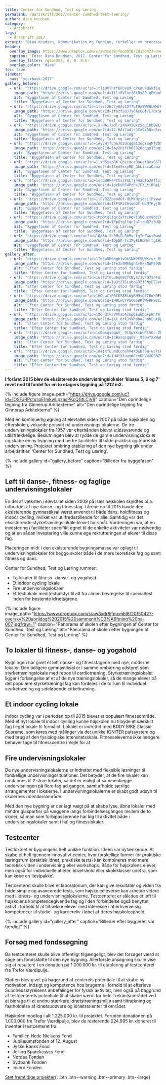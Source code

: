 ```yaml
---
title: Center for Sundhed, Test og Læring
permalink: /aarsskrift/2017/center-sundhed-test-laering/
author: dina_knudsen
category:
  - Årsskrift
tags:
  - Årsskrift 2017
excerpt: "Dina Knudsen, kommunikation og funding, fortæller om processen med at få etableret Center for Sundhed, Test og Læring - og hvordan vi bruger funding mere strategisk til at sikre faciliteterne på skolen."
header:
  overlay_image: https://www.dropbox.com/s/aw3xdr8jfmcmbt6/20150427-oversky%20aprildag%202015%20sammenh%C3%A6ftning%20ps-007.jpg?raw=1
  caption: "Foto: Dina Knudsen, 2017. Center for Sundhed, Test og Læring er den sorte tilbygning til højre i billedet"
  overlay_filter: rgba(255, 0, 0, 0.5)
  overlay_color: "#2ae"
toc: true
sidebar:
  nav: "yearbook-2017"
gallery_before:
  - url: "https://drive.google.com/uc?id=1tli8Vlhrf6k0y89_qPKou9QGkf1uIYRO"
    image_path: "https://drive.google.com/uc?id=1tli8Vlhrf6k0y89_qPKou9QGkf1uIYRO"
    alt: "Byggefasen af Center for Sundhed, Test og Læring"
    title: "Byggefasen af Center for Sundhed, Test og Læring"
  - url: "https://drive.google.com/uc?id=1tszfJBJ7y0AcCDf7LT0xSWV8LWHrPNnr"
    image_path: "https://drive.google.com/uc?id=1tszfJBJ7y0AcCDf7LT0xSWV8LWHrPNnr"
    alt: "Byggefasen af Center for Sundhed, Test og Læring"
    title: "Byggefasen af Center for Sundhed, Test og Læring"
  - url: "https://drive.google.com/uc?id=12-HAi7adlr3Xm9x5Qxc5cg1bbBwC4FbJ"
    image_path: "https://drive.google.com/uc?id=12-HAi7adlr3Xm9x5Qxc5cg1bbBwC4FbJ"
    alt: "Byggefasen af Center for Sundhed, Test og Læring"
    title: "Byggefasen af Center for Sundhed, Test og Læring"
  - url: "https://drive.google.com/uc?id=1Ay2HjfCh6JO2Ucqg013ugxsqMfVD5R-t"
    image_path: "https://drive.google.com/uc?id=1Ay2HjfCh6JO2Ucqg013ugxsqMfVD5R-t"
    alt: "Byggefasen af Center for Sundhed, Test og Læring"
    title: "Byggefasen af Center for Sundhed, Test og Læring"
  - url: "https://drive.google.com/uc?id=1lxd5xspRK_GbLincaOauatQvxG5Thegg"
    image_path: "https://drive.google.com/uc?id=1lxd5xspRK_GbLincaOauatQvxG5Thegg"
    alt: "Byggefasen af Center for Sundhed, Test og Læring"
    title: "Byggefasen af Center for Sundhed, Test og Læring"
  - url: "https://drive.google.com/uc?id=1ocDURF4PchxJFXLtjRRaLtG3Afl1jYXs"
    image_path: "https://drive.google.com/uc?id=1ocDURF4PchxJFXLtjRRaLtG3Afl1jYXs"
    alt: "Byggefasen af Center for Sundhed, Test og Læring"
    title: "Byggefasen af Center for Sundhed, Test og Læring"
  - url: "https://drive.google.com/uc?id=1lFVR2ZbsodOf-HLMYHyj8siiPswwGbI7"
    image_path: "https://drive.google.com/uc?id=1lFVR2ZbsodOf-HLMYHyj8siiPswwGbI7"
    alt: "Byggefasen af Center for Sundhed, Test og Læring"
    title: "Byggefasen af Center for Sundhed, Test og Læring"
  - url: "https://drive.google.com/uc?id=1PpQtgl1qc2aTtcHQ7i3UQucv9dcIGpeE"
    image_path: "https://drive.google.com/uc?id=1PpQtgl1qc2aTtcHQ7i3UQucv9dcIGpeE"
    alt: "Byggefasen af Center for Sundhed, Test og Læring"
    title: "Byggefasen af Center for Sundhed, Test og Læring"
  - url: "https://drive.google.com/uc?id=1QpSA-fc3MyELRbMv-tgIHZ4usRwnUQls"
    image_path: "https://drive.google.com/uc?id=1QpSA-fc3MyELRbMv-tgIHZ4usRwnUQls"
    alt: "Byggefasen af Center for Sundhed, Test og Læring"
    title: "Byggefasen af Center for Sundhed, Test og Læring"
gallery_after:
  - url: "https://drive.google.com/uc?id=1Te3u0M6hgh1vDkSNWPE9UWKrvr_RS-na"
    image_path: "https://drive.google.com/uc?id=1Te3u0M6hgh1vDkSNWPE9UWKrvr_RS-na"
    alt: "Efter Center for Sundhed, Test og Læring stod færdig"
    title: "Efter Center for Sundhed, Test og Læring stod færdig"
  - url: "https://drive.google.com/uc?id=1uJt2TGLubqO92fCNyE7JvFQ75dFu38K_"
    image_path: "https://drive.google.com/uc?id=1uJt2TGLubqO92fCNyE7JvFQ75dFu38K_"
    alt: "Efter Center for Sundhed, Test og Læring stod færdig"
    title: "Efter Center for Sundhed, Test og Læring stod færdig"
  - url: "https://drive.google.com/uc?id=1HOLwCYPSCGS8RlWyRH9sCZIDmk9Fkq2k"
    image_path: "https://drive.google.com/uc?id=1HOLwCYPSCGS8RlWyRH9sCZIDmk9Fkq2k"
    alt: "Efter Center for Sundhed, Test og Læring stod færdig"
    title: "Efter Center for Sundhed, Test og Læring stod færdig"
  - url: "https://drive.google.com/uc?id=1XC_dtkJVVhabA2npbEukDpFpWnfA_PfS"
    image_path: "https://drive.google.com/uc?id=1XC_dtkJVVhabA2npbEukDpFpWnfA_PfS"
    alt: "Efter Center for Sundhed, Test og Læring stod færdig"
    title: "Efter Center for Sundhed, Test og Læring stod færdig"
  - url: "https://drive.google.com/uc?id=1cBasqsqqoV__9tQwYXxWuP15Oc-ZLSMC"
    image_path: "https://drive.google.com/uc?id=1cBasqsqqoV__9tQwYXxWuP15Oc-ZLSMC"
    alt: "Efter Center for Sundhed, Test og Læring stod færdig"
    title: "Efter Center for Sundhed, Test og Læring stod færdig"
  - url: "https://drive.google.com/uc?id=1H4tXfuumdCcnGhV4XOEBZSa-wslCRHkc"
    image_path: "https://drive.google.com/uc?id=1H4tXfuumdCcnGhV4XOEBZSa-wslCRHkc"
    alt: "Efter Center for Sundhed, Test og Læring stod færdig"
    title: "Efter Center for Sundhed, Test og Læring stod færdig"
---
```


**I foråret 2015 blev de eksisterende undervisningslokaler ‘klasse 5, 6 og 7’ revet ned til fordel for en to etagers bygning på 1212 m2.**

{% include figure image_path="https://drive.google.com/uc?id=1OSFJRPctosoE1mkwLpzasPKcQGtLCjV6" caption="Den oprindelige tegning fra Ginnerup Arkitekterne" alt="Den oprindelige tegning fra Ginnerup Arkitekterne" %}

Med en kontinuerlig øgning af elevtallet siden 2007 på både højskolen og efterskolen, voksede presset på undervisningslokalerne. De tre undervisningslokaler fra 1957 var efterhånden blevet utidssvarende og utilstrækkelige. Beslutningen blev at rydde de gamle undervisningslokaler og skabe en ny bygning med bedre faciliteter til både praktisk og teoretisk undervisning. Projektet omkring etablering af den nye bygning gik under arbejdstitlen ‘Center for Sundhed, Test og Læring’. 

{% include gallery id="gallery_before" caption="Billeder fra byggefasen" %}

## Løft til danse-, fitness- og faglige undervisningslokaler

En del af væksten i elevtallet siden 2009 på især højskolen skyldtes bl.a. udbuddet af nye danse- og fitnessfag. I årene op til 2015 havde den eksisterende gymnastiksal været anvendt til både dans, holdfitness og indoor cycling, hvilket var utilfredsstillende for alle. Samtidig var det eksisterende styrketræningslokale blevet for småt. Vurderingen var, at en investering i faciliteter specifikt egnet til de enkelte aktiviteter var nødvendig og at en sådan investering ville kunne øge rekrutteringen af elever til disse fag.

Placeringen midt i den eksisterende bygningsmasse var oplagt til undervisningslokaler for begge skoler både i de mere teoretiske fag og samt fitness og dans. 

Center for Sundhed, Test og Læring rummer: 

- To lokaler til fitness- danse- og yogahold
- Et indoor cycling lokale
- Fire undervisningslokaler 
- Et testlokale med testudstyr til alt fra almen bevægelse til specialtest inden for bestemte idrætsgrene. 

{% include figure image_path="https://www.dropbox.com/s/aw3xdr8jfmcmbt6/20150427-oversky%20aprildag%202015%20sammenh%C3%A6ftning%20ps-007.jpg?raw=1" caption="Panorama af skolen efter bygningen af Center for Sundhed, Test og Læring" alt="Panorama af skolen efter bygningen af Center for Sundhed, Test og Læring" %}

## To lokaler til fitness-, danse- og yogahold

Bygningen har givet et løft danse- og fitnessfagene med nye, moderne lokaler. Den tidligere gymnastiksal er i samme ombæring udstyret som styrketræningslokale med repos til cardiotræning. Styrketræningslokalet ligger i forlængelse af et af de nye træningslokaler, så de mange elever på det populære styrketræningsfag kan fordeles i de to rum til individuel styrketræning og sideløbende cirkeltræning. 

## Et indoor cycling lokale

Indoor cycling var i perioden op til 2015 blevet et populært fitnessområde. Med et nyt lokale til indoor cycling kunne højskolen nu tilbyde et særskilt fag i eget lokale til formålet. Lokalet er indrettet med BODY BIKE Classic Supreme, som køres med målinger via det unikke IQNITER pulssystem og med brug af den fysiologiske intensitetsskala. Fitnesseleverne ikke længere behøver tage til fitnesscentre i Vejle for at 

## Fire undervisningslokaler

De nye undervisningslokalerne er indrettet med fleksible løsninger til forskellige undervisningssituationer. Det betyder, at de fire lokaler kan omdannes til 2 store lokaler, så det er muligt at sammenlægge undervisningen på flere fag ad gangen, samt afholde særlige arrangementer i lokalerne. I undervisningslokalerne er skabt godt udsyn til skolernes udendørsområde. 

Med den nye bygning er der lagt vægt på at skabe lyse, åbne lokaler med mindre glaspartier på væggene langs forbindelsesgangen mellem de to skoler, så man som forbipasserende har kig til aktivitet både i undervisningslokaler samt i hal og fitnesslokaler.

## Testcenter

Testlokalet er bygningens helt unikke funktion. Ideen var nytænkende. At skabe et helt igennem innovativt center, hvor forskellige former for praktiske læringsrum (praktisk idræt, praktiske tests) kan kombineres med mere teoretisk viden i undervisning eller workshops. Både for højskolens elever, men også for individuelle atleter, idrætshold eller skoleklasser udefra, som kan købe en ‘testpakke’. 

Testcenteret skulle blive et laboratorium, der kan give resultater og viden fra både simple og avancerede tests, som højskoleeleverne kan arbejde videre med i idræts- og undervisningslokalerne. Testcenteret er således et løft til højskolens kompetencegivende fag og i den forbindelse også benyttet aktivt i forhold til at tiltrække elever med interesse i at erhverve sig kompetencer til studie- og karriereliv i løbet af deres højskoleophold. 

{% include gallery id="gallery_after" caption="Billeder efter byggeriet var færdigt" %}

## Forsøg med fondssøgning

Da testcenteret skulle blive offentligt tilgængeligt, blev det forsøget værd at søge om fondsstøtte til den nye bygning. Allerførste ansøgning skulle vise sig at resultere i en donation på 1.000.000 kr. til etablering af testcenteret fra Trefor Værdipulje.

Støtten blev givet på baggrund af centerets potentiale til at skabe ny motivation, indsigt og kompetence hos brugerne i forhold til at efterleve Sundhedsstyrelsens anbefalinger for fysisk aktivitet, men også på baggrund af testcenterets potentiale til at skabe værdi for hele Trekantsområdet ved at bidrage til et endnu stærkere idrætstræningsmiljø samt tiltrækning og fastholdelse af idrætsudøvere og idrætstalenter til området. 

Højskolen modtog i alt 1.225.000 kr. til projektet. Foruden donationen på 1.000.000 fra Trefor Værdipulje, blev de resterende 224.995 kr. doneret til inventar i testcenteret fra

- Familien Hede Nielsens Fond
- Jubilæumsfonden af 12. August
- Jyske Banks Fond
- Jelling Sparekasses Fond
- Nordea Fonden
- Sydbank Fonden
- Insero Fonden

[<i class='fas fa-money-bill-alt'></i> Støt fremtidige projekter](http://fond.vih.dk){: .btn .btn--warning .btn--primary .btn--large}
